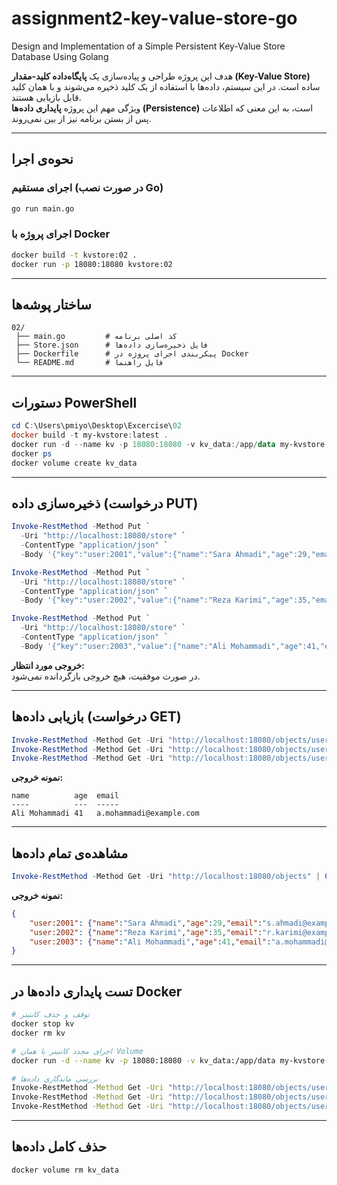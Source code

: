 # assignment2-key-value-store-go
Design and Implementation of a Simple Persistent Key-Value Store Database Using Golang

هدف این پروژه طراحی و پیاده‌سازی یک **پایگاه‌داده کلید-مقدار (Key-Value Store)** ساده است.
در این سیستم، داده‌ها با استفاده از یک کلید ذخیره می‌شوند و با همان کلید قابل بازیابی هستند.  
ویژگی مهم این پروژه **پایداری داده‌ها (Persistence)** است، به این معنی که اطلاعات پس از بستن برنامه نیز از بین نمی‌روند.

---

## نحوه‌ی اجرا

### اجرای مستقیم (در صورت نصب Go)
```bash
go run main.go
```

### اجرای پروژه با Docker
```bash
docker build -t kvstore:02 .
docker run -p 18080:18080 kvstore:02
```

---

## ساختار پوشه‌ها
```
02/
 ├── main.go         # کد اصلی برنامه
 ├── Store.json      # فایل ذخیره‌سازی داده‌ها
 ├── Dockerfile      # پیکربندی اجرای پروژه در Docker
 └── README.md       # فایل راهنما
```

---

## دستورات PowerShell
```powershell
cd C:\Users\pmiyo\Desktop\Excercise\02
docker build -t my-kvstore:latest .
docker run -d --name kv -p 18080:18080 -v kv_data:/app/data my-kvstore:latest
docker ps
docker volume create kv_data
```

---

## ذخیره‌سازی داده (درخواست PUT)
```powershell
Invoke-RestMethod -Method Put `
  -Uri "http://localhost:18080/store" `
  -ContentType "application/json" `
  -Body '{"key":"user:2001","value":{"name":"Sara Ahmadi","age":29,"email":"s.ahmadi@example.com"}}'

Invoke-RestMethod -Method Put `
  -Uri "http://localhost:18080/store" `
  -ContentType "application/json" `
  -Body '{"key":"user:2002","value":{"name":"Reza Karimi","age":35,"email":"r.karimi@example.com"}}'

Invoke-RestMethod -Method Put `
  -Uri "http://localhost:18080/store" `
  -ContentType "application/json" `
  -Body '{"key":"user:2003","value":{"name":"Ali Mohammadi","age":41,"email":"a.mohammadi@example.com"}}'
```
 **خروجی مورد انتظار:**  
در صورت موفقیت، هیچ خروجی بازگردانده نمی‌شود.

---

## بازیابی داده‌ها (درخواست GET)
```powershell
Invoke-RestMethod -Method Get -Uri "http://localhost:18080/objects/user:2001"
Invoke-RestMethod -Method Get -Uri "http://localhost:18080/objects/user:2002"
Invoke-RestMethod -Method Get -Uri "http://localhost:18080/objects/user:2003"
```

**نمونه خروجی:**
```
name          age  email
----          ---  -----
Ali Mohammadi 41   a.mohammadi@example.com
```

---

## مشاهده‌ی تمام داده‌ها
```powershell
Invoke-RestMethod -Method Get -Uri "http://localhost:18080/objects" | ConvertTo-Json -Depth 5
```

**نمونه خروجی:**
```json
{
    "user:2001": {"name":"Sara Ahmadi","age":29,"email":"s.ahmadi@example.com"},
    "user:2002": {"name":"Reza Karimi","age":35,"email":"r.karimi@example.com"},
    "user:2003": {"name":"Ali Mohammadi","age":41,"email":"a.mohammadi@example.com"}
}
```

---

## تست پایداری داده‌ها در Docker
```bash
# توقف و حذف کانتینر
docker stop kv
docker rm kv

# اجرای مجدد کانتینر با همان Volume
docker run -d --name kv -p 18080:18080 -v kv_data:/app/data my-kvstore:latest

# بررسی ماندگاری داده‌ها
Invoke-RestMethod -Method Get -Uri "http://localhost:18080/objects/user:2001"
Invoke-RestMethod -Method Get -Uri "http://localhost:18080/objects/user:2002"
Invoke-RestMethod -Method Get -Uri "http://localhost:18080/objects/user:2003"
```

---

## حذف کامل داده‌ها
```bash
docker volume rm kv_data
```


